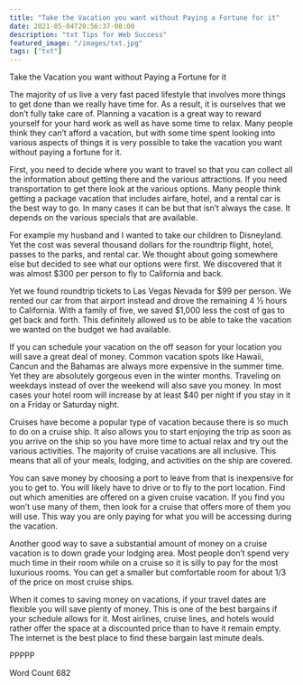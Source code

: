 ```yaml
---
title: "Take the Vacation you want without Paying a Fortune for it"
date: 2021-05-04T20:56:37-08:00
description: "txt Tips for Web Success"
featured_image: "/images/txt.jpg"
tags: ["txt"]
---
```


Take the Vacation you want without Paying a Fortune for it

The majority of us live a very fast paced lifestyle that involves more things to get done than we really have time for. As a result, it is ourselves that we don’t fully take care of. Planning a vacation is a great way to reward yourself for your hard work as well as have some time to relax. Many people think they can’t afford a vacation, but with some time spent looking into various aspects of things it is very possible to take the vacation you want without paying a fortune for it. 

First, you need to decide where you want to travel so that you can collect all the information about getting there and the various attractions. If you need transportation to get there look at the various options. Many people think getting a package vacation that includes airfare, hotel, and a rental car is the best way to go. In many cases it can be but that isn’t always the case. It depends on the various specials that are available. 

For example my husband and I wanted to take our children to Disneyland. Yet the cost was several thousand dollars for the roundtrip flight, hotel, passes to the parks, and rental car. We thought about going somewhere else but decided to see what our options were first. We discovered that it was almost $300 per person to fly to California and back. 

Yet we found roundtrip tickets to Las Vegas Nevada for $99 per person. We rented our car from that airport instead and drove the remaining 4 ½ hours to California. With a family of five, we saved $1,000 less the cost of gas to get back and forth. This definitely allowed us to be able to take the vacation we wanted on the budget we had available. 

If you can schedule your vacation on the off season for your location you will save a great deal of money. Common vacation spots like Hawaii, Cancun and the Bahamas are always more expensive in the summer time. Yet they are absolutely gorgeous even in the winter months. Traveling on weekdays instead of over the weekend will also save you money. In most cases your hotel room will increase by at least $40 per night if you stay in it on a Friday or Saturday night. 

Cruises have become a popular type of vacation because there is so much to do on a cruise ship. It also allows you to start enjoying the trip as soon as you arrive on the ship so you have more time to actual relax and try out the various activities. The majority of cruise vacations are all inclusive. This means that all of your meals, lodging, and activities on the ship are covered. 

You can save money by choosing a port to leave from that is inexpensive for you to get to. You will likely have to drive or to fly to the port location. Find out which amenities are offered on a given cruise vacation. If you find you won’t use many of them, then look for a cruise that offers more of them you will use. This way you are only paying for what you will be accessing during the vacation. 

Another good way to save a substantial amount of money on a cruise vacation is to down grade your lodging area. Most people don’t spend very much time in their room while on a cruise so it is silly to pay for the most luxurious rooms. You can get a smaller but comfortable room for about 1/3 of the price on most cruise ships. 

When it comes to saving money on vacations, if your travel dates are flexible you will save plenty of money. This is one of the best bargains if your schedule allows for it. Most airlines, cruise lines, and hotels would rather offer the space at a discounted price than to have it remain empty. The internet is the best place to find these bargain last minute deals. 

PPPPP

Word Count 682

